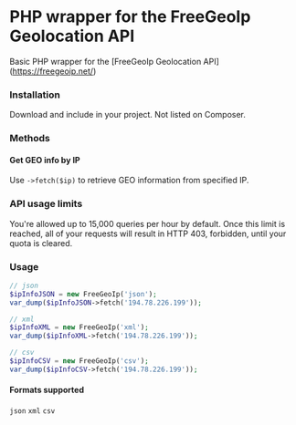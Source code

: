 PHP wrapper for the FreeGeoIp Geolocation API
=======

Basic PHP wrapper for the [FreeGeoIp Geolocation API] (https://freegeoip.net/)


### Installation

Download and include in your project.
Not listed on Composer.

### Methods

#### Get GEO info by IP
Use `->fetch($ip)` to retrieve GEO information from specified IP.


### API usage limits
You're allowed up to 15,000 queries per hour by default. Once this limit is reached, all of your requests will result in HTTP 403, forbidden, until your quota is cleared. 

### Usage
```php
// json
$ipInfoJSON = new FreeGeoIp('json');
var_dump($ipInfoJSON->fetch('194.78.226.199'));

// xml
$ipInfoXML = new FreeGeoIp('xml');
var_dump($ipInfoXML->fetch('194.78.226.199'));

// csv
$ipInfoCSV = new FreeGeoIp('csv');
var_dump($ipInfoCSV->fetch('194.78.226.199'));
```

#### Formats supported
`json`
`xml`
`csv`